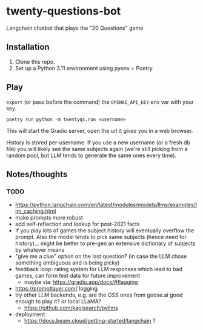 # twenty-questions-bot
Langchain chatbot that plays the "20 Questions" game

## Installation

1. Clone this repo.
2. Set up a Python 3.11 environment using pyenv + Poetry.

## Play

`export` (or pass before the command) the `OPENAI_API_KEY` env var with your key.

```
poetry run python -m twentyqs.run <username>
```

This will start the Gradio server, open the url it gives you in a web browser.

History is stored per-username. If you use a new username (or a fresh db file) you will likely see the same subjects again (we're still picking from a random pool, but LLM tends to generate the same ones every time).

## Notes/thoughts

### TODO

- https://python.langchain.com/en/latest/modules/models/llms/examples/llm_caching.html
- make prompts more robust
- add self-reflection and lookup for post-2021 facts
- If you play lots of games the subject history will eventually overflow the prompt. Also the model tends to pick same subjects (hence need for history)... might be better to pre-gen an extensive dictionary of subjects by whatever means
- "give me a clue" option on the last question? (in case the LLM chose something ambiguous and is being picky)
- feedback loop: rating system for LLM responses which lead to bad games, can form test data for future improvement
  - maybe via: https://gradio.app/docs/#flagging
- https://promptlayer.com/ logging
- try other LLM backends, e.g. are the OSS ones from goose.ai good enough to play it? or local LLaMA?
  - https://github.com/kagisearch/pyllms
- deployment
  - https://docs.beam.cloud/getting-started/langchain ?
